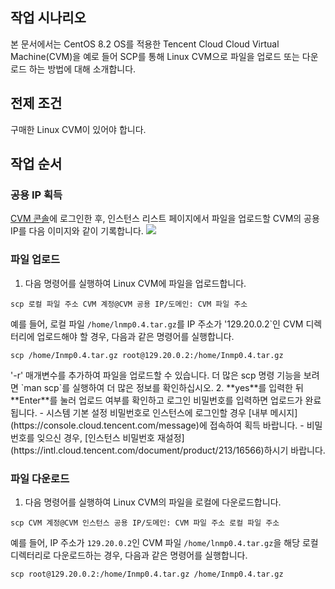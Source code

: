 ## 작업 시나리오
본 문서에서는 CentOS 8.2 OS를 적용한 Tencent Cloud Cloud Virtual Machine(CVM)을 예로 들어 SCP를 통해 Linux CVM으로 파일을 업로드 또는 다운로드 하는 방법에 대해 소개합니다.


## 전제 조건
구매한 Linux CVM이 있어야 합니다.

## 작업 순서
### 공용 IP 획득
[CVM 콘솔](https://console.cloud.tencent.com/cvm/index)에 로그인한 후, 인스턴스 리스트 페이지에서 파일을 업로드할 CVM의 공용 IP를 다음 이미지와 같이 기록합니다.
![](https://main.qcloudimg.com/raw/4ffafbd2f6ab65d55e56fe59b669363a.png)


### 파일 업로드
1. 다음 명령어를 실행하여 Linux CVM에 파일을 업로드합니다.
```
scp 로컬 파일 주소 CVM 계정@CVM 공용 IP/도메인: CVM 파일 주소
```
예를 들어, 로컬 파일 `/home/lnmp0.4.tar.gz`를 IP 주소가 '129.20.0.2`인 CVM 디렉터리에 업로드해야 할 경우, 다음과 같은 명령어를 실행합니다.
```
scp /home/Inmp0.4.tar.gz root@129.20.0.2:/home/Inmp0.4.tar.gz
```
<dx-alert infotype="explain" title="">
'-r' 매개변수를 추가하여 파일을 업로드할 수 있습니다. 더 많은 scp 명령 기능을 보려면 `man scp`를 실행하여 더 많은 정보를 확인하십시오.
</dx-alert>
2. **yes**를 입력한 뒤 **Enter**를 눌러 업로드 여부를 확인하고 로그인 비밀번호를 입력하면 업로드가 완료됩니다.
 - 시스템 기본 설정 비밀번호로 인스턴스에 로그인할 경우 [내부 메시지](https://console.cloud.tencent.com/message)에 접속하여 획득 바랍니다.
 - 비밀번호를 잊으신 경우, [인스턴스 비밀번호 재설정](https://intl.cloud.tencent.com/document/product/213/16566)하시기 바랍니다.

### 파일 다운로드
1. 다음 명령어를 실행하여 Linux CVM의 파일을 로컬에 다운로드합니다.
```
scp CVM 계정@CVM 인스턴스 공용 IP/도메인: CVM 파일 주소 로컬 파일 주소 
```
예를 들어, IP 주소가 `129.20.0.2`인 CVM 파일 `/home/lnmp0.4.tar.gz`을 해당 로컬 디렉터리로 다운로드하는 경우, 다음과 같은 명령어를 실행합니다.
```
scp root@129.20.0.2:/home/Inmp0.4.tar.gz /home/Inmp0.4.tar.gz
```

